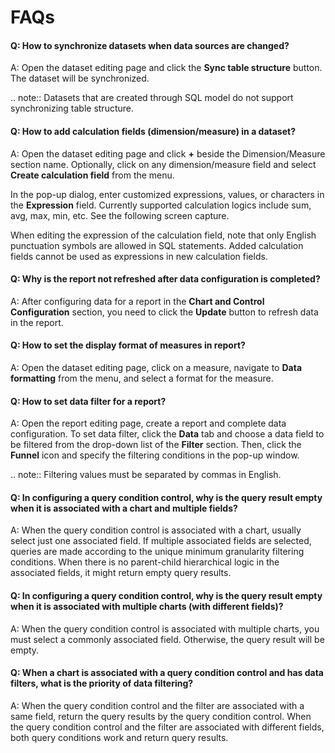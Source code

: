 # FAQs

#### Q: How to synchronize datasets when data sources are changed?

A: Open the dataset editing page and click the **Sync table structure** button. The dataset will be synchronized.

.. note:: Datasets that are created through SQL model do not support synchronizing table structure.

#### Q: How to add calculation fields (dimension/measure) in a dataset?

A: Open the dataset editing page and click **+** beside the Dimension/Measure section name. Optionally, click on any dimension/measure field and select **Create calculation field** from the menu.

In the pop-up dialog, enter customized expressions, values, or characters in the **Expression** field. Currently supported calculation logics include sum, avg, max, min, etc. See the following screen capture.

When editing the expression of the calculation field, note that only English punctuation symbols are allowed in SQL statements. Added calculation fields cannot be used as expressions in new calculation fields.

#### Q: Why is the report not refreshed after data configuration is completed?

A: After configuring data for a report in the **Chart and Control Configuration** section, you need to click the **Update** button to refresh data in the report.

#### Q: How to set the display format of measures in report?
A: Open the dataset editing page, click on a measure, navigate to **Data formatting** from the menu, and select a format for the measure.

#### Q: How to set data filter for a report?

A: Open the report editing page, create a report and complete data configuration. To set data filter, click the **Data** tab and choose a data field to be filtered from the drop-down list of the **Filter** section. Then, click the **Funnel** icon and specify the filtering conditions in the pop-up window.

.. note:: Filtering values must be separated by commas in English.

#### Q: In configuring a query condition control, why is the query result empty when it is associated with a chart and multiple fields?

A: When the query condition control is associated with a chart, usually select just one associated field. If multiple associated fields are selected, queries are made according to the unique minimum granularity filtering conditions. When there is no parent-child hierarchical logic in the associated fields, it might return empty query results.

#### Q: In configuring a query condition control, why is the query result empty when it is associated with multiple charts (with different fields)?

A: When the query condition control is associated with multiple charts, you must select a commonly associated field. Otherwise, the query result will be empty.

#### Q: When a chart is associated with a query condition control and has data filters, what is the priority of data filtering?

A: When the query condition control and the filter are associated with a same field, return the query results by the query condition control. When the query condition control and the filter are associated with different fields, both query conditions work and return query results.
